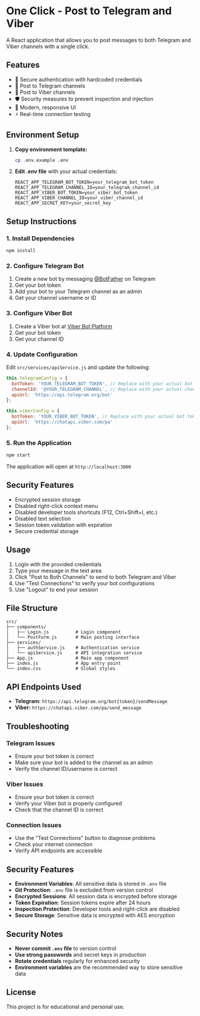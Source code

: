 # One Click - Post to Telegram and Viber

A React application that allows you to post messages to both Telegram and Viber channels with a single click.

## Features

- 🔐 Secure authentication with hardcoded credentials
- 📱 Post to Telegram channels
- 💬 Post to Viber channels
- 🛡️ Security measures to prevent inspection and injection
- 🎨 Modern, responsive UI
- ⚡ Real-time connection testing

## Environment Setup

1. **Copy environment template:**
   ```bash
   cp .env.example .env
   ```

2. **Edit .env file** with your actual credentials:
   ```env
   REACT_APP_TELEGRAM_BOT_TOKEN=your_telegram_bot_token
   REACT_APP_TELEGRAM_CHANNEL_ID=your_telegram_channel_id
   REACT_APP_VIBER_BOT_TOKEN=your_viber_bot_token
   REACT_APP_VIBER_CHANNEL_ID=your_viber_channel_id
   REACT_APP_SECRET_KEY=your_secret_key
   ```



## Setup Instructions

### 1. Install Dependencies

```bash
npm install
```

### 2. Configure Telegram Bot

1. Create a new bot by messaging [@BotFather](https://t.me/botfather) on Telegram
2. Get your bot token
3. Add your bot to your Telegram channel as an admin
4. Get your channel username or ID

### 3. Configure Viber Bot

1. Create a Viber bot at [Viber Bot Platform](https://partners.viber.com/)
2. Get your bot token
3. Get your channel ID

### 4. Update Configuration

Edit `src/services/apiService.js` and update the following:

```javascript
this.telegramConfig = {
  botToken: 'YOUR_TELEGRAM_BOT_TOKEN', // Replace with your actual bot token
  channelId: '@YOUR_TELEGRAM_CHANNEL', // Replace with your actual channel username or ID
  apiUrl: 'https://api.telegram.org/bot'
};

this.viberConfig = {
  botToken: 'YOUR_VIBER_BOT_TOKEN', // Replace with your actual bot token
  apiUrl: 'https://chatapi.viber.com/pa'
};
```

### 5. Run the Application

```bash
npm start
```

The application will open at `http://localhost:3000`

## Security Features

- Encrypted session storage
- Disabled right-click context menu
- Disabled developer tools shortcuts (F12, Ctrl+Shift+I, etc.)
- Disabled text selection
- Session token validation with expiration
- Secure credential storage

## Usage

1. Login with the provided credentials
2. Type your message in the text area
3. Click "Post to Both Channels" to send to both Telegram and Viber
4. Use "Test Connections" to verify your bot configurations
5. Use "Logout" to end your session

## File Structure

```
src/
├── components/
│   ├── Login.js          # Login component
│   └── PostForm.js       # Main posting interface
├── services/
│   ├── authService.js    # Authentication service
│   └── apiService.js     # API integration service
├── App.js                # Main app component
├── index.js              # App entry point
└── index.css             # Global styles
```

## API Endpoints Used

- **Telegram:** `https://api.telegram.org/bot{token}/sendMessage`
- **Viber:** `https://chatapi.viber.com/pa/send_message`

## Troubleshooting

### Telegram Issues
- Ensure your bot token is correct
- Make sure your bot is added to the channel as an admin
- Verify the channel ID/username is correct

### Viber Issues
- Ensure your bot token is correct
- Verify your Viber bot is properly configured
- Check that the channel ID is correct

### Connection Issues
- Use the "Test Connections" button to diagnose problems
- Check your internet connection
- Verify API endpoints are accessible

## Security Features

- **Environment Variables**: All sensitive data is stored in `.env` file
- **Git Protection**: `.env` file is excluded from version control
- **Encrypted Sessions**: All session data is encrypted before storage
- **Token Expiration**: Session tokens expire after 24 hours
- **Inspection Protection**: Developer tools and right-click are disabled
- **Secure Storage**: Sensitive data is encrypted with AES encryption

## Security Notes

- **Never commit `.env` file** to version control
- **Use strong passwords** and secret keys in production
- **Rotate credentials** regularly for enhanced security
- **Environment variables** are the recommended way to store sensitive data

## License

This project is for educational and personal use.
